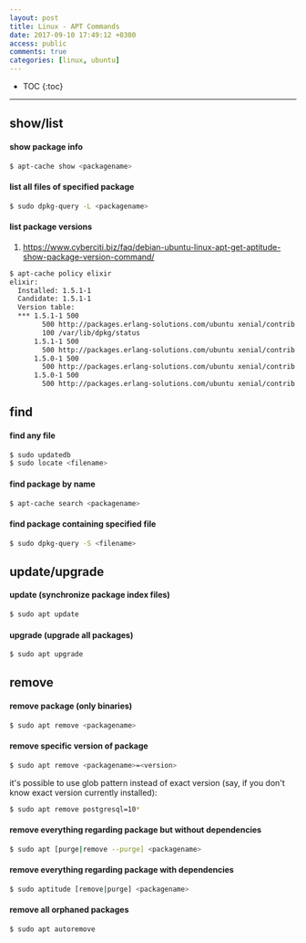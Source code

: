 ```yaml
---
layout: post
title: Linux - APT Commands
date: 2017-09-10 17:49:12 +0300
access: public
comments: true
categories: [linux, ubuntu]
---
```


<!-- more -->

<!-- prettier-ignore -->
* TOC
{:toc}
<hr>

show/list
---------

#### show package info

```sh
$ apt-cache show <packagename>
```

#### list all files of specified package

```sh
$ sudo dpkg-query -L <packagename>
```

#### list package versions

1. <https://www.cyberciti.biz/faq/debian-ubuntu-linux-apt-get-aptitude-show-package-version-command/>

```sh
$ apt-cache policy elixir
elixir:
  Installed: 1.5.1-1
  Candidate: 1.5.1-1
  Version table:
  *** 1.5.1-1 500
        500 http://packages.erlang-solutions.com/ubuntu xenial/contrib amd64 Packages
        100 /var/lib/dpkg/status
      1.5.1-1 500
        500 http://packages.erlang-solutions.com/ubuntu xenial/contrib i386 Packages
      1.5.0-1 500
        500 http://packages.erlang-solutions.com/ubuntu xenial/contrib amd64 Packages
      1.5.0-1 500
        500 http://packages.erlang-solutions.com/ubuntu xenial/contrib i386 Packages
```

find
----

#### find any file

```sh
$ sudo updatedb
$ sudo locate <filename>
```

#### find package by name

```sh
$ apt-cache search <packagename>
```

#### find package containing specified file

```sh
$ sudo dpkg-query -S <filename>
```

update/upgrade
--------------

#### update (synchronize package index files)

```sh
$ sudo apt update
```

#### upgrade (upgrade all packages)

```sh
$ sudo apt upgrade
```

remove
------

#### remove package (only binaries)

```sh
$ sudo apt remove <packagename>
```

#### remove specific version of package

```sh
$ sudo apt remove <packagename>=<version>
```

it's possible to use glob pattern instead of exact version (say, if you don't
know exact version currently installed):

```sh
$ sudo apt remove postgresql=10*
```

#### remove everything regarding package but without dependencies

```sh
$ sudo apt [purge|remove --purge] <packagename>
```

#### remove everything regarding package with dependencies

```sh
$ sudo aptitude [remove|purge] <packagename>
```

#### remove all orphaned packages

```sh
$ sudo apt autoremove
```

